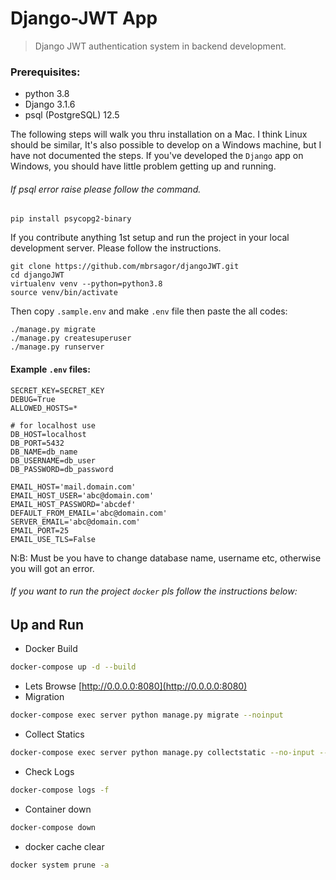 # Django-JWT App
> Django JWT authentication system in backend development.

### Prerequisites:
- python 3.8
- Django 3.1.6
- psql (PostgreSQL) 12.5

The following steps will walk you thru installation on a Mac. I think Linux should be similar, It's also possible to develop on a Windows machine, but I have not documented the steps. If you've developed the `Django` app on Windows, you should have little problem getting up and running.

###### If psql error raise please follow the command.
```base 
pip install psycopg2-binary
```

If you contribute anything 1st setup and run the project in your local development server. Please follow the instructions.
```base
git clone https://github.com/mbrsagor/djangoJWT.git
cd djangoJWT
virtualenv venv --python=python3.8
source venv/bin/activate
```

Then copy `.sample.env` and make `.env` file then paste the all codes:

```base
./manage.py migrate
./manage.py createsuperuser
./manage.py runserver
```

#### Example `.env` files:

```.env
SECRET_KEY=SECRET_KEY
DEBUG=True
ALLOWED_HOSTS=*

# for localhost use
DB_HOST=localhost
DB_PORT=5432
DB_NAME=db_name
DB_USERNAME=db_user
DB_PASSWORD=db_password

EMAIL_HOST='mail.domain.com'
EMAIL_HOST_USER='abc@domain.com'
EMAIL_HOST_PASSWORD='abcdef'
DEFAULT_FROM_EMAIL='abc@domain.com'
SERVER_EMAIL='abc@domain.com'
EMAIL_PORT=25
EMAIL_USE_TLS=False
```
N:B: Must be you have to change database name, username etc, otherwise you will got an error.

###### If you want to run the project `docker` pls follow the instructions below:


## Up and Run

 - Docker Build
```sh
docker-compose up -d --build
```
- Lets Browse [http://0.0.0.0:8080](http://0.0.0.0:8080)
- Migration
```sh
docker-compose exec server python manage.py migrate --noinput
```
- Collect Statics 
```sh
docker-compose exec server python manage.py collectstatic --no-input --clear
```
- Check Logs
```sh
docker-compose logs -f
``` 
- Container down
```sh
docker-compose down
```
- docker cache clear
```sh
docker system prune -a
``` 